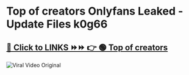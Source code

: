 
 # Top of creators Onlyfans Leaked - Update Files k0g66

## <h2><a href="https://clipsfans.com/Top_of_creators&ref=git">🔗 Click to LINKS ⏩⏩ 👉 🟢 Top of creators </a></h2>

<a href="https://clipsfans.com/Top_of_creators&ref=git" rel="nofollow" data-target="animated-image.originalLink"><img src="https://i.ibb.co.com/xMMVF88/686577567.gif" alt="Viral Video Original" style="max-width: 100%; display: inline-block;" data-target="animated-image.originalImage"></a>

